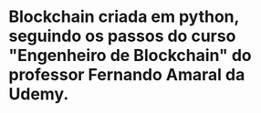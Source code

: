 # Blockchain criada em python, seguindo os passos do curso "Engenheiro de Blockchain" do professor Fernando Amaral da Udemy.
